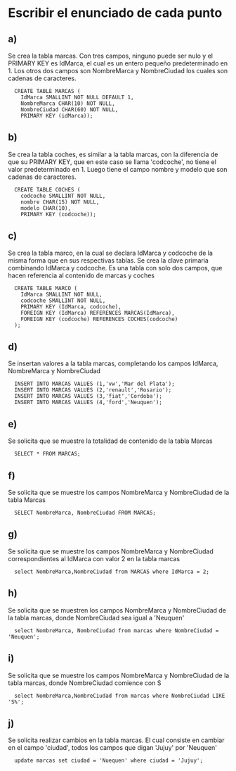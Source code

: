 # Escribir el enunciado de cada punto

## a)
  Se crea la tabla marcas. Con tres campos, ninguno puede ser nulo y el PRIMARY KEY es IdMarca, el cual es un entero pequeño predeterminado en 1. Los otros dos campos son NombreMarca y NombreCiudad los cuales son cadenas de caracteres.

```
  CREATE TABLE MARCAS (
    IdMarca SMALLINT NOT NULL DEFAULT 1,
    NombreMarca CHAR(10) NOT NULL,
    NombreCiudad CHAR(60) NOT NULL,
    PRIMARY KEY (idMarca));
```

## b)
  Se crea la tabla coches, es similar a la tabla marcas, con la diferencia de que su PRIMARY KEY, que en este caso se llama 'codcoche', no tiene el valor predeterminado en 1. Luego tiene el campo nombre y modelo que son cadenas de caracteres.

```
  CREATE TABLE COCHES (
    codcoche SMALLINT NOT NULL,
    nombre CHAR(15) NOT NULL,
    modelo CHAR(10),
    PRIMARY KEY (codcoche));
```

## c)
  Se crea la tabla marco, en la cual se declara IdMarca y codcoche de la misma forma que en sus respectivas tablas. Se crea la clave primaria combinando IdMarca y codcoche. Es una tabla con solo dos campos, que hacen referencia al contenido de marcas y coches
  
```
  CREATE TABLE MARCO (
    IdMarca SMALLINT NOT NULL,
    codcoche SMALLINT NOT NULL,
    PRIMARY KEY (IdMarca, codcoche),
    FOREIGN KEY (IdMarca) REFERENCES MARCAS(IdMarca),
    FOREIGN KEY (codcoche) REFERENCES COCHES(codcoche)
  );
```

## d)
  Se insertan valores a la tabla marcas, completando los campos IdMarca, NombreMarca y NombreCiudad

```
  INSERT INTO MARCAS VALUES (1,'vw','Mar del Plata');
  INSERT INTO MARCAS VALUES (2,'renault','Rosario');
  INSERT INTO MARCAS VALUES (3,'fiat','Cordoba');
  INSERT INTO MARCAS VALUES (4,'ford','Neuquen');
```

## e)
  Se solicita que se muestre la totalidad de contenido de la tabla Marcas
  
```
  SELECT * FROM MARCAS;
```

## f)
  Se solicita que se muestre los campos NombreMarca y NombreCiudad de la tabla Marcas
```
  SELECT NombreMarca, NombreCiudad FROM MARCAS;
```

## g)
  Se solicita que se muestre los campos NombreMarca y NombreCiudad correspondientes al IdMarca con valor 2 en la tabla marcas
  
```
  select NombreMarca,NombreCiudad from MARCAS where IdMarca = 2;
```

## h)
  Se solicita que se muestren los campos NombreMarca y NombreCiudad de la tabla marcas, donde NombreCiudad sea igual a 'Neuquen'
  
```
  select NombreMarca, NombreCiudad from marcas where NombreCiudad = 'Neuquen';
```

## i)
  Se solicita que se muestre los campos NombreMarca y NombreCiudad de la tabla marcas, donde NombreCiudad comience con S

```
  select NombreMarca,NombreCiudad from marcas where NombreCiudad LIKE 'S%';
```

## j)
  
  Se solicita realizar cambios en la tabla marcas. El cual consiste en cambiar en el campo 'ciudad', todos los campos que digan 'Jujuy' por 'Neuquen'
```
  update marcas set ciudad = 'Nuequen' where ciudad = 'Jujuy';
```
